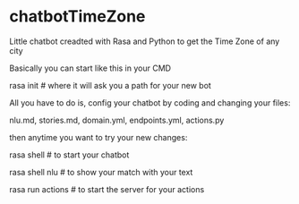 # chatbotTimeZone
Little chatbot creadted with Rasa and Python to get the Time Zone of any city

Basically you can start like this in your CMD

rasa init    # where it will ask you a path for your new bot

All you have to do is, config your chatbot by coding and changing your files:

  nlu.md,
  stories.md,
  domain.yml,
  endpoints.yml,
  actions.py
  
 then anytime you want to try your new changes:
 
 rasa shell       # to start your chatbot
 
 rasa shell nlu   # to show your match with your text
 
 rasa run actions # to start the server for your actions
 
